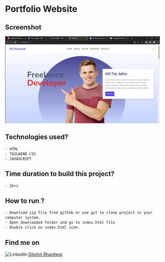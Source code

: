 # Portfolio Website

## Screenshot

![Project-Screenshot](<./img/Screenshot%20(388).png>)

## Technologies used?

    - HTML
    - TAILWIND CSS
    - JAVASCRIPT

## Time duration to build this project?

    - 2hrs

## How to run ?

    - Download zip file from github or use git to clone project in your computer system.
    - Open downloaded folder and go to index.html file
    - Double click on index.html icon.

## Find me on

![LinkedIn](https://img.shields.io/badge/LinkedIn-Connect-green) [Dikshit Bhardwaj](https://www.linkedin.com/in/dikshit-bhardwaj-8678b2191/)
